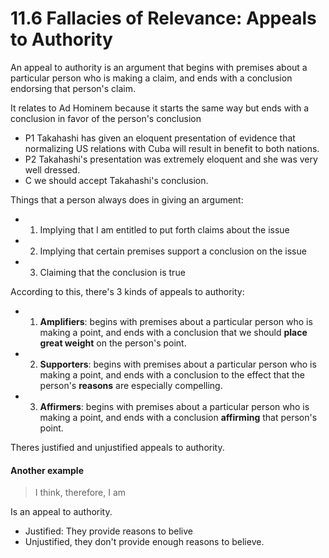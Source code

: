 # 11.6 Fallacies of Relevance: Appeals to Authority

An appeal to authority is an argument that begins with premises about a particular person who is making a claim, and ends with a conclusion endorsing that person's claim.

It relates to Ad Hominem because it starts the same way but ends with a conclusion in favor of the person's conclusion

- P1 Takahashi has given an eloquent presentation of evidence that normalizing US relations with Cuba will result in benefit to both nations.
- P2 Takahashi's presentation was extremely eloquent and she was very well dressed.
- C we should accept Takahashi's conclusion.

Things that a person always does in giving an argument:
- 1) Implying that I am entitled to put forth claims about the issue
- 2) Implying that certain premises support a conclusion on the issue
- 3) Claiming that the conclusion is true

According to this, there's 3 kinds of appeals to authority:

- 1) **Amplifiers**: begins with premises about a particular person who is making a point, and ends with a conclusion that we should **place great weight** on the person's point.

- 2) **Supporters**: begins with premises about a particular person who is making a point, and ends with a conclusion to the effect that the person's **reasons** are especially compelling.

- 3) **Affirmers**: begins with premises about a particular person who is making a point, and ends with a conclusion **affirming** that person's point.

Theres justified and unjustified appeals to authority. 

#### Another example
> I think, therefore, I am 

Is an appeal to authority.

- Justified: They provide reasons to belive
- Unjustified, they don't provide enough reasons to believe.
